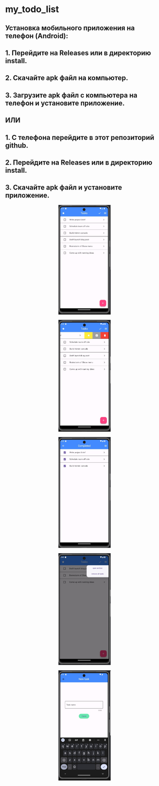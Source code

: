 # my_todo_list


## Установка мобильного приложения на телефон (Android):
## 1. Перейдите на Releases или в директорию install.
## 2. Скачайте apk файл на компьютер.
## 3. Загрузите apk файл с компьютера на телефон и установите приложение.
## ИЛИ 
## 1. С телефона перейдите в этот репозиторий github.
## 2. Перейдите на Releases или в директорию install.
## 3. Скачайте apk файл и установите приложение.

<p align="center" width="100%">
    <img width="33%" src="https://github.com/DefBritva/todo-flutter-bloc-hive/blob/main/images/1.jpg">
</p>

<p align="center" width="100%">
    <img width="33%" src="https://github.com/DefBritva/todo-flutter-bloc-hive/blob/main/images/2.jpg">
</p>

<p align="center" width="100%">
    <img width="33%" src="https://github.com/DefBritva/todo-flutter-bloc-hive/blob/main/images/3.jpg">
</p>

<p align="center" width="100%">
    <img width="33%" src="https://github.com/DefBritva/todo-flutter-bloc-hive/blob/main/images/4.jpg">
</p>

<p align="center" width="100%">
    <img width="33%" src="https://github.com/DefBritva/todo-flutter-bloc-hive/blob/main/images/5.jpg">
</p>


